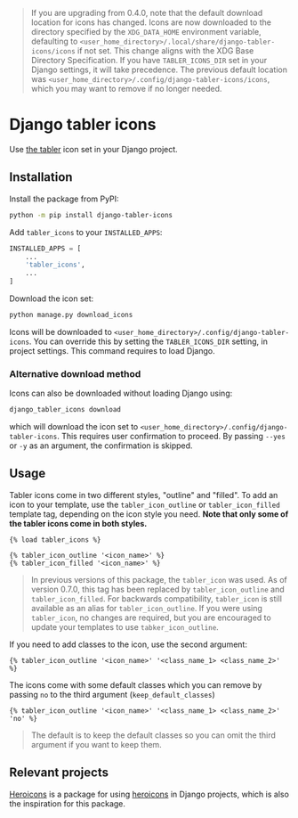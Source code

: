 > If you are upgrading from 0.4.0, note that the default download location for icons has changed. Icons are now downloaded to the directory specified by the `XDG_DATA_HOME` environment variable, defaulting to `<user_home_directory>/.local/share/django-tabler-icons/icons` if not set. This change aligns with the XDG Base Directory Specification. If you have `TABLER_ICONS_DIR` set in your Django settings, it will take precedence. The previous default location was `<user_home_directory>/.config/django-tabler-icons/icons`, which you may want to remove if no longer needed.

# Django tabler icons
Use [the tabler](https://github.com/tabler/tabler-icons) icon set in your Django project.

## Installation
Install the package from PyPI:
```bash
python -m pip install django-tabler-icons
```

Add `tabler_icons` to your `INSTALLED_APPS`:
```python
INSTALLED_APPS = [
    ...
    'tabler_icons',
    ...
]
```

Download the icon set:
```bash
python manage.py download_icons
```

Icons will be downloaded to `<user_home_directory>/.config/django-tabler-icons`. You can override this by setting the `TABLER_ICONS_DIR` setting, in project settings. This command requires to load Django.

### Alternative download method

Icons can also be downloaded without loading Django using:
```bash
django_tabler_icons download
```
which will download the icon set to `<user_home_directory>/.config/django-tabler-icons`. This requires user confirmation to proceed. By passing `--yes` or `-y` as an argument, the confirmation is skipped.

## Usage

Tabler icons come in two different styles, "outline" and "filled". To add an icon to your template, use the `tabler_icon_outline` or `tabler_icon_filled` template tag, depending on the icon style you need. **Note that only some of the tabler icons come in both styles.**

```django
{% load tabler_icons %}

{% tabler_icon_outline '<icon_name>' %}
{% tabler_icon_filled '<icon_name>' %}
```

> In previous versions of this package, the `tabler_icon` was used. As of version 0.7.0, this tag has been replaced by `tabler_icon_outline` and `tabler_icon_filled`. For backwards compatibility, `tabler_icon` is still available as an alias for `tabler_icon_outline`. If you were using `tabler_icon`, no changes are required, but you are encouraged to update your templates to use `tabker_icon_outline`.

If you need to add classes to the icon, use the second argument:
```django
{% tabler_icon_outline '<icon_name>' '<class_name_1> <class_name_2>' %}
```

The icons come with some default classes which you can remove by passing `no` to the third argument (`keep_default_classes`)
```django
{% tabler_icon_outline '<icon_name>' '<class_name_1> <class_name_2>' 'no' %}
```

> The default is to keep the default classes so you can omit the third argument if you want to keep them.

## Relevant projects

[Heroicons](https://github.com/adamchainz/heroicons) is a package for using [heroicons](https://heroicons.com) in Django projects, which is also the inspiration for this package.
